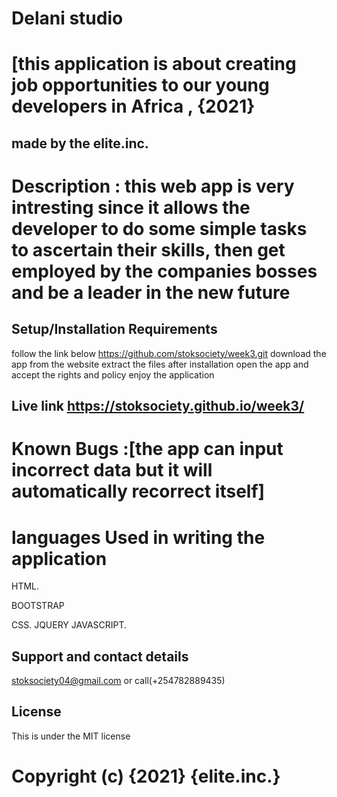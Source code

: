 # Delani studio
# [this application is about creating job opportunities to our young developers in Africa , {2021}
## made by the elite.inc.
# Description : this web app is very intresting since it allows the developer to do some simple tasks to ascertain their skills, then get employed by the companies bosses and be a leader in the new future
## Setup/Installation Requirements
follow the link below https://github.com/stoksociety/week3.git
download the app from the website
extract the files after installation
open the app and accept the rights and policy
enjoy the application
## Live link https://stoksociety.github.io/week3/


# Known Bugs :[the app can input incorrect data but it will automatically recorrect itself]
# languages Used in writing the application
HTML.

BOOTSTRAP

CSS.
JQUERY
JAVASCRIPT.

## Support and contact details
stoksociety04@gmail.com or call(+254782889435)

## License
This is under the MIT license

# Copyright (c) {2021} {elite.inc.}
